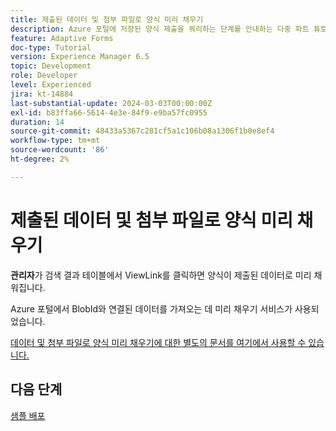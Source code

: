 ```yaml
---
title: 제출된 데이터 및 첨부 파일로 양식 미리 채우기
description: Azure 포털에 저장된 양식 제출을 쿼리하는 단계를 안내하는 다중 파트 튜토리얼입니다.
feature: Adaptive Forms
doc-type: Tutorial
version: Experience Manager 6.5
topic: Development
role: Developer
level: Experienced
jira: kt-14884
last-substantial-update: 2024-03-03T00:00:00Z
exl-id: b83ffa66-5614-4e3e-84f9-e9ba57fc0955
duration: 14
source-git-commit: 48433a5367c281cf5a1c106b08a1306f1b0e8ef4
workflow-type: tm+mt
source-wordcount: '86'
ht-degree: 2%

---
```


# 제출된 데이터 및 첨부 파일로 양식 미리 채우기

**관리자**&#x200B;가 검색 결과 테이블에서 ViewLink를 클릭하면 양식이 제출된 데이터로 미리 채워집니다.

Azure 포털에서 BlobId와 연결된 데이터를 가져오는 데 미리 채우기 서비스가 사용되었습니다.

[데이터 및 첨부 파일로 양식 미리 채우기에 대한 별도의 문서를 여기에서 사용할 수 있습니다.](https://experienceleague.adobe.com/docs/experience-manager-learn/forms/prefill-form-with-data-attachments/introduction.html?lang=ko)

## 다음 단계

[샘플 배포](./part5.md)
